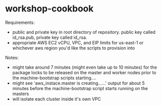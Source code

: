 # workshop-cookbook

Requirements:
- public and private key in root directory of repository. public key called id_rsa.pub, private key called id_rsa. 
- appropriate AWS EC2 vCPU, VPC, and EIP limits for us-east-1 or whichever aws region you'd like the scripts to provision into

Notes: 
- might take around 7 minutes (might even take up to 10 minutes) for the package locks to be released on the master and worker nodes prior to the machine-bootstrap scripts starting....
- might see 'aws_instace.master is creating......' output for about 5 minutes before the machine-bootstrap script starts running on the masters
- will isolate each cluster inside it's own VPC
